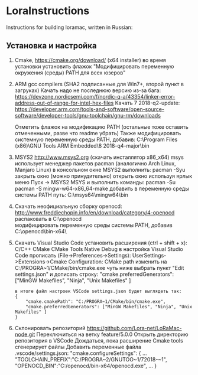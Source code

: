 # LoraInstructions
Instructions for building loramac, written in Russian:
## Установка и настройка
1.  Cmake, 
    https://cmake.org/download/ (x64 installer)
    во время установки установить флажок "Модифицировать переменную окружения (среды) PATH для всех юзеров"

2.  ARM gcc compilers (SHA2 подписанные для Win7+, второй пункт в загруках)
    Качать надо не последнюю версию из-за бага: https://devzone.nordicsemi.com/f/nordic-q-a/43354/linker-error-address-out-of-range-for-intel-hex-files
    Качать 7 2018-q2-update: https://developer.arm.com/tools-and-software/open-source-software/developer-tools/gnu-toolchain/gnu-rm/downloads
    
    Отметить флажок на модификацию PATH (остальные тоже оставить отмеченными, разве что readme убрать)
    Также модифицировать системную переменную среды PATH, добавив: C:\Program Files (x86)\GNU Tools ARM Embedded\8 2018-q4-major\bin
    
3.  MSYS2
    http://www.msys2.org (скачать инсталлятор x86_x64)
    msys использует менеджер пакетов pacman (аналогично Arch Linux, Manjaro Linux)
    в консольном окне MSYS2 выполнить:
        pacman -Syu
        закрыть окно (можно принудительно)
        открыть окно используя ярлык меню Пуск -> MSYS2 MSYS и выполнить команды:
        pacman -Su
        pacman -S mingw-w64-x86_64-make
        добавить в переменную среды системы PATH путь: C:\msys64\mingw64\bin

4.  Скачать неофициальную сборку openocd: 
    http://www.freddiechopin.info/en/download/category/4-openocd
    распаковать в C:\openocd\
    модифицировать переменную среды системы PATH, добавив C:\openocd\bin-x64\
    
5.  Скачать Visual Studio Code
    установить расширения (ctrl + shift + x):
        C/C++
        CMake
        CMake Tools
        Native Debug
    в настройка Visual Studio Code прописать (File->Preferences->Settings): 
        UserSettings->Extensions->Cmake Configuration:
            CMake path изменить на C:/PROGRA~1/CMake/bin/cmake.exe
        чуть ниже выбрать пункт "Edit settings.json" и дописать строку: 
           "cmake.preferredGenerators": ["MinGW Makefiles", "Ninja", "Unix Makefiles" ]
        
        в итоге файл настроек VSCode settings.json будет выглядеть так: 
        {
            "cmake.cmakePath": "C:/PROGRA~1/CMake/bin/cmake.exe",
            "cmake.preferredGenerators": ["MinGW Makefiles", "Ninja", "Unix Makefiles" ]
        }

6.  Склонировать репозиторий https://github.com/Lora-net/LoRaMac-node.git
    Переключиться на ветку feature/5.0.0
    Открыть директорию репозитория в VSCode
    Дождаться, пока расширение Cmake tools сгенерирует файлы
    Добавить переменные файла .vscode/settings.json:
        "cmake.configureSettings": {
        ...
        "TOOLCHAIN_PREFIX":"C:/PROGRA~2/GNUTOO~1/72018-~1",
        "OPENOCD_BIN":"C:/openocd/bin-x64/openocd.exe",
        ...
        }
